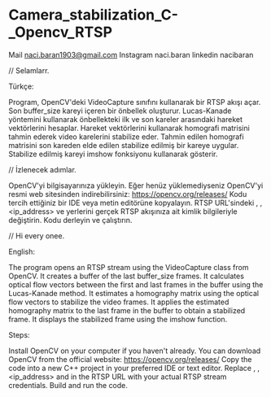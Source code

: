 # Camera_stabilization_C-_Opencv_RTSP



Mail naci.baran1903@gmail.com
Instagram naci.baran
linkedin nacibaran


// Selamlarr.

Türkçe:


Program, OpenCV'deki VideoCapture sınıfını kullanarak bir RTSP akışı açar.
Son buffer_size kareyi içeren bir önbellek oluşturur.
Lucas-Kanade yöntemini kullanarak önbellekteki ilk ve son kareler arasındaki hareket vektörlerini hesaplar.
Hareket vektörlerini kullanarak homografi matrisini tahmin ederek video karelerini stabilize eder.
Tahmin edilen homografi matrisini son kareden elde edilen stabilize edilmiş bir kareye uygular.
Stabilize edilmiş kareyi imshow fonksiyonu kullanarak gösterir.

// İzlenecek adımlar.

OpenCV'yi bilgisayarınıza yükleyin. Eğer henüz yüklemediyseniz OpenCV'yi resmi web sitesinden indirebilirsiniz: https://opencv.org/releases/
Kodu tercih ettiğiniz bir IDE veya metin editörüne kopyalayın.
RTSP URL'sindeki <username>, <password>, <ip_address> ve <port> yerlerini gerçek RTSP akışınıza ait kimlik bilgileriyle değiştirin.
Kodu derleyin ve çalıştırın.


// Hi every onee.

English:

The program opens an RTSP stream using the VideoCapture class from OpenCV.
It creates a buffer of the last buffer_size frames.
It calculates optical flow vectors between the first and last frames in the buffer using the Lucas-Kanade method.
It estimates a homography matrix using the optical flow vectors to stabilize the video frames.
It applies the estimated homography matrix to the last frame in the buffer to obtain a stabilized frame.
It displays the stabilized frame using the imshow function.


Steps:

Install OpenCV on your computer if you haven't already. You can download OpenCV from the official website: https://opencv.org/releases/
Copy the code into a new C++ project in your preferred IDE or text editor.
Replace <username>, <password>, <ip_address> and <port> in the RTSP URL with your actual RTSP stream credentials.
Build and run the code.
